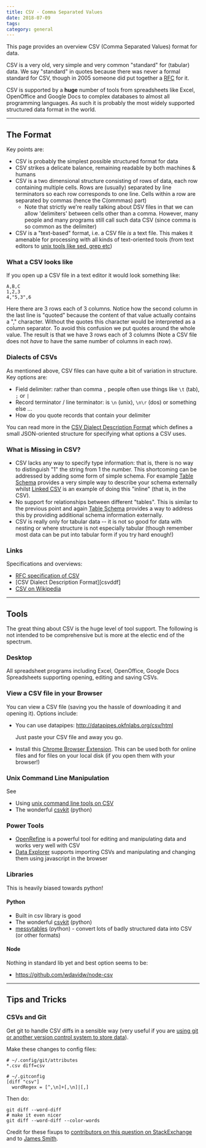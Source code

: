 ```yaml
---
title: CSV - Comma Separated Values
date: 2018-07-09
tags:
category: general
---
```



This page provides an overview CSV (Comma Separated Values) format for data.

CSV is a very old, very simple and very common "standard" for (tabular) data.
We say "standard" in quotes because there was never a formal standard for CSV,
though in 2005 someone did put together a [RFC][rfc] for it.

CSV is supported by a **huge** number of tools from spreadsheets like Excel,
OpenOffice and Google Docs to complex databases to almost all programming
languages. As such it is probably the most widely supported structured data
format in the world.

----

## The Format

Key points are:

* CSV is probably the simplest possible structured format for data
* CSV strikes a delicate balance, remaining readable by both machines & humans
* CSV is a two dimensional structure consisting of rows of data, each row
  containing multiple cells. Rows are (usually) separated by line terminators
  so each row corresponds to one line. Cells within a row are separated by
  commas (hence the C(ommmas) part)
  * Note that strictly we're really talking about DSV files in that we can
    allow 'delimiters' between cells other than a comma. However, many people
    and many programs still call such data CSV (since comma is so common as the
    delimiter)
* CSV is a "text-based" format, i.e. a CSV file *is* a text file. This makes it
  amenable for processing with all kinds of text-oriented tools (from text
  editors to [unix tools like sed, grep etc][cldw])

[cldw]: https://github.com/rgrp/command-line-data-wrangling

### What a CSV looks like

If you open up a CSV file in a text editor it would look something like:

    A,B,C
    1,2,3
    4,"5,3",6

Here there are 3 rows each of 3 columns. Notice how the second column in the last line is
"quoted" because the content of that value actually contains a "," character. Without
the quotes this character would be interpreted as a column separator. To avoid this
confusion we put quotes around the whole value. The result is that we have 3 rows each
of 3 columns (Note a CSV file does not *have* to have
the same number of columns in each row).

### Dialects of CSVs

As mentioned above, CSV files can have quite a bit of variation in
structure. Key options are:

* Field delimiter: rather than comma `,` people often use things like `\t`
  (tab), `;` or `|`
* Record terminator / line terminator: is `\n` (unix), `\n\r` (dos) or something else ...
* How do you quote records that contain your delimiter

You can read more in the [CSV Dialect Description Format][spec-csvddf] which defines
a small JSON-oriented structure for specifying what options a CSV uses.

### What is Missing in CSV?

* CSV lacks any way to specify type information: that is, there is no way to
  distinguish "1" the string from 1 the number. This shortcoming can be
  addressed by adding some form of simple schema. For example [Table
  Schema][ts] provides a very simple way to describe your schema externally
  whilst [Linked CSV][linked-csv] is an example of doing this "inline" (that
  is, in the CSV).
* No support for relationships between different "tables". This is similar to
  the previous point and again [Table Schema][ts] provides a way to address
  this by providing additional schema information externally.
* CSV is really only for tabular data -- it is not so good for data with
  nesting or where structure is not especially tabular (though remember most
  data can be put into tabular form if you try hard enough!)

### Links

Specifications and overviews:

* [RFC specification of CSV][rfc]
* [CSV Dialect Description Format][csvddf]
* [CSV on Wikipedia][wiki]

----

## Tools

The great thing about CSV is the huge level of tool support. The following is
not intended to be comprehensive but is more at the electic end of the spectrum.

### Desktop

All spreadsheet programs including Excel, OpenOffice, Google Docs
Spreadsheets supporting opening, editing and saving CSVs.

### View a CSV file in your Browser

You can view a CSV file (saving you the hassle of downloading it and opening
it). Options include:

* You can use datapipes: <http://datapipes.okfnlabs.org/csv/html>

  Just paste your CSV file and away you go.

* Install this [Chrome Browser Extension][chrome-csv]. This can be used both
  for online files and for files on your local disk (if you open them with your
  browser!)

### Unix Command Line Manipulation

See

* Using [unix command line tools on CSV][cldw]
* The wonderful [csvkit][] (python)

### Power Tools

* [OpenRefine][] is a powerful tool for editing and manipulating data and works
  very well with CSV
* [Data Explorer][datax] supports importing CSVs and manipulating and changing
  them using javascript in the browser

### Libraries

This is heavily biased towards python!

#### Python

* Built in csv library is good
* The wonderful [csvkit][] (python)
* [messytables][] (python) - convert lots of badly structured data into CSV (or
  other formats)

#### Node

Nothing in standard lib yet and best option seems to be:

* <https://github.com/wdavidw/node-csv>

----

## Tips and Tricks

### CSVs and Git

Get git to handle CSV diffs in a sensible way (very useful if you are [using
git or another version control system to store data][git-for-data]).

Make these changes to config files:

    # ~/.config/git/attributes
    *.csv diff=csv

    # ~/.gitconfig
    [diff "csv"]
      wordRegex = [^,\n]+[,\n]|[,]

Then do:

    git diff --word-diff
    # make it even nicer
    git diff --word-diff --color-words

Credit for these fixups to [contributors on this question on
StackExchange](http://opendata.stackexchange.com/questions/748/is-there-a-git-for-data)
and to [James Smith](http://theodi.org/blog/adapting-git-simple-data).

[rfc]: http://tools.ietf.org/html/rfc4180
[wiki]: http://en.wikipedia.org/wiki/Comma-separated_values
[csvkit]: http://csvkit.readthedocs.org/
[messytables]: http://messytables.readthedocs.org
[git-for-data]: http://blog.okfn.org/2013/07/02/git-and-github-for-data/
[linked-csv]: http://jenit.github.io/linked-csv/
[chrome-csv]: https://chrome.google.com/webstore/detail/recline-csv-viewer/ibfcfelnbfhlbpelldnngdcklnndhael
[OpenRefine]: http://openrefine.org/
[datax]: http://explorer.okfnlabs.org/

[dp]: /docs/data-package
[dp-main]: /data-packages
[tdp]: /docs/tabular-data-package/
[ts]: /docs/table-schema/
[ts-types]: /specs/table-schema/#field-descriptors
[csv]: /docs/csv/
[json]: http://en.wikipedia.org/wiki/JSON

[spec-dp]: /specs/data-package/
[spec-tdp]: /specs/tabular-data-package/
[spec-ts]: /specs/table-schema/
[spec-csvddf]: /specs/csv-dialect/

[publish]: /docs/publish/
[pub-tabular]: /docs/publish-tabular/
[pub-online]: /docs/publish-online/
[pub-any]: /docs/publish-any/
[pub-geo]: /docs/publish-geo/
[pub-faq]: /docs/publish-faq/

[tools]: /software/
[dp-creator]: http://create.frictionlessdata.io
[dp-viewer]: http://create.frictionlessdata.io
